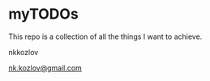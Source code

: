 # myTODOs

This repo is a collection of all the things I want to achieve.

nkkozlov

nk.kozlov@gmail.com
